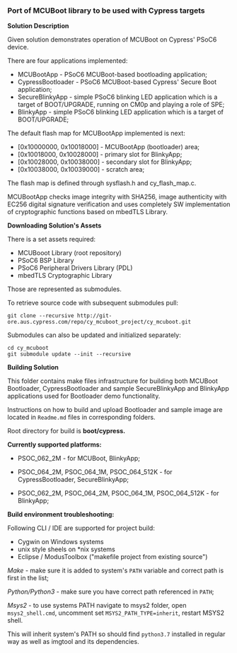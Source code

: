 ### Port of MCUBoot library to be used with Cypress targets

**Solution Description**

Given solution demonstrates operation of MCUBoot on Cypress' PSoC6 device.

There are four applications implemented:
* MCUBootApp - PSoC6 MCUBoot-based bootloading application;
* CypressBootloader - PSoC6 MCUBoot-based Cypress' Secure Boot application;
* SecureBlinkyApp - simple PSoC6 blinking LED application which is a target of BOOT/UPGRADE, running on CM0p and playing a role of SPE;
* BlinkyApp - simple PSoC6 blinking LED application which is a target of BOOT/UPGRADE;

The default flash map for MCUBootApp implemented is next:

* [0x10000000, 0x10018000] - MCUBootApp (bootloader) area;
* [0x10018000, 0x10028000] - primary slot for BlinkyApp;
* [0x10028000, 0x10038000] - secondary slot for BlinkyApp;
* [0x10038000, 0x10039000] - scratch area;

The flash map is defined through sysflash.h and cy_flash_map.c.

MCUBootApp checks image integrity with SHA256, image authenticity with EC256 digital signature verification and uses completely SW implementation of cryptographic functions based on mbedTLS Library.

**Downloading Solution's Assets**

There is a set assets required:

* MCUBooot Library (root repository)
* PSoC6 BSP Library
* PSoC6 Peripheral Drivers Library (PDL)
* mbedTLS Cryptographic Library

Those are represented as submodules.

To retrieve source code with subsequent submodules pull:

    git clone --recursive http://git-ore.aus.cypress.com/repo/cy_mcuboot_project/cy_mcuboot.git

Submodules can also be updated and initialized separately:

    cd cy_mcuboot
    git submodule update --init --recursive



**Building Solution**

This folder contains make files infrastructure for building both MCUBoot Bootloader, CypressBootloader and sample SecureBlinkyApp and BlinkyApp applications used for Bootloader demo functionality.

Instructions on how to build and upload Bootloader and sample image are located in `Readme.md` files in corresponding folders.

Root directory for build is **boot/cypress.**

**Currently supported platforms:**

* PSOC_062_2M - for MCUBoot, BlinkyApp;

* PSOC_064_2M, PSOC_064_1M, PSOC_064_512K - for CypressBootloader, SecureBlinkyApp;

* PSOC_062_2M, PSOC_064_2M, PSOC_064_1M, PSOC_064_512K - for BlinkyApp;

**Build environment troubleshooting:**

Following CLI / IDE are supported for project build:

* Cygwin on Windows systems
* unix style sheels on *nix systems
* Eclipse / ModusToolbox ("makefile project from existing source")

*Make* - make sure it is added to system's `PATH` variable and correct path is first in the list;

*Python/Python3* - make sure you have correct path referenced in `PATH`;

*Msys2* - to use systems PATH navigate to msys2 folder, open `msys2_shell.cmd`, uncomment set `MSYS2_PATH_TYPE=inherit`, restart MSYS2 shell.

This will inherit system's PATH so should find `python3.7` installed in regular way as well as imgtool and its dependencies.

